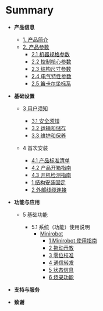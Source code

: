 # Summary

- **产品信息**

  - [1. 产品简介](2-ProductInformation/1-ProductIntroduction/1-ProductIntroduction.md)
  - [2. 产品参数](2-ProductInformation/2-ProductParameters/README.md)
    - [2.1 机器规格参数](2-ProductInformation/2-ProductParameters/2.1-MachineSpecifications/2.1.1-MachineSpecifications.md)
    - [2.2 控制核心参数](2-ProductInformation/2-ProductParameters/2.2-ControlCoreParameters/2.2.1-ControlCoreParameter.md)
    - [2.3 结构尺寸参数](2-ProductInformation/2-ProductParameters/2.3-StructuralSizeParameters/2.3.1-StructureParameter.md)
    - [2.4 电气特性参数](2-ProductInformation/2-ProductParameters/2.4-ElectricalCharacteristicsParameters/2.4.1-ElectricalCharacteristicParameter.md)
    - [2.5 笛卡尔坐标系](2-ProductInformation/2-ProductParameters/2.5-CartesianCoordinateSystem/2.5.1-CoordinateSystem.md)

- **基础设置**

  - [3 用户须知](3-BasicSettings/3-UserInstructions/README.md)
    - [3.1 安全须知](3-BasicSettings/3-UserInstructions/3.1-SafetyInstructions/1-SafetyInstruction.md)
    - [3.2 运输和储存](3-BasicSettings/3-UserInstructions/3.2-TransportAndStorage/1-TransportandStorage.md)
    - [3.3 维护和保养](3-BasicSettings/3-UserInstructions/3.3-MaintenanceAndCare/1-MaintenanceandCare.md)
    <!-- - [3.4 常见问题解决](basic-settings/faq.md) -->
  - 4 首次安装

    - [4.1 产品标准清单](3-BasicSettings/4-FirstTimeInstallation/4.1-ProductStandardList/4.1.1-List.md)
    - [4.2 产品开箱指南](3-BasicSettings/4-FirstTimeInstallation/4.2-ProductUnboxingGuide/4.2.1-Unboxing.md)
    - [4.3 开机检测指南](3-BasicSettings/4-FirstTimeInstallation/4.3-PowerOnDetectionGuide/0_StartRobot.md)
    - [1 结构安装固定](3-BasicSettings/4-FirstTimeInstallation/4.3-PowerOnDetectionGuide/1_StructuralInstallation.md)
    - [2 外部线缆连接](3-BasicSettings/4-FirstTimeInstallation/4.3-PowerOnDetectionGuide/2_ExternalCableConnection.md)
       <!-- - [3 开机状态显示](3-BasicSettings/4-FirstTimeInstallation/4.3-PowerOnDetectionGuide/3_PowerOnStatusDisplay.md)   -->
       <!-- - [4 基础功能检测](3-BasicSettings/4-FirstTimeInstallation/4.3-PowerOnDetectionGuide/4_BasicFunctionDetection.md) -->
      <!-- - [4.4 安装视频教程](basic-settings/installation-video.md) -->

- **功能与应用**

  - 5 基础功能

    - 5.1 系统（功能）使用说明
      - [Minirobot](4-FunctionsAndApplications/5-BasicFunctions/5.1-SystemInstructionsForUse/5.1.1-Minirobot/README.md)
        - [1 Minirobot 使用指南](4-FunctionsAndApplications/5-BasicFunctions/5.1-SystemInstructionsForUse/5.1.1-Minirobot/5.1.1.1-MinirobotGuide.md)
        - [2 拖动示教](4-FunctionsAndApplications/5-BasicFunctions/5.1-SystemInstructionsForUse/5.1.1-Minirobot/5.1.1.2-maincontrol.md)
        - [3 零位校准](4-FunctionsAndApplications/5-BasicFunctions/5.1-SystemInstructionsForUse/5.1.1-Minirobot/5.1.1.3-calibrate.md)
        - [4 通信转发](4-FunctionsAndApplications/5-BasicFunctions/5.1-SystemInstructionsForUse/5.1.1-Minirobot/5.1.1.4-transponder.md)
        - [5 状态信息](4-FunctionsAndApplications/5-BasicFunctions/5.1-SystemInstructionsForUse/5.1.1-Minirobot/5.1.1.5-information.md)
        - [6 烧录功能](4-FunctionsAndApplications/5-BasicFunctions/5.1-SystemInstructionsForUse/5.1.1-Minirobot/5.1.1.6-flash.md)

    <!-- - [5.2 软件使用说明](features-applications/software-instructions.md)  -->
    <!-- - [5.3 固件功能说明](features-applications/firmware-features.md) -->
    <!-- - [6. 软件开发指南](features-applications/development-guide.md) -->
    <!-- - [6.1 基于 python 开发使用](features-applications/python-development.md) -->
    <!-- - [6.2 基于 ROS1 开发使用](features-applications/ros1-development.md) -->
    <!-- - [6.3 基于 ROS2 开发使用](features-applications/ros2-development.md) -->
    <!-- - [6.8 基于通信协议包开发](features-applications/protocol-development.md) -->

  <!-- - [7. 成功案例](features-applications/success-stories.md) -->
  <!-- - [8. 配套资源](features-applications/supporting-resources.md) -->
    <!-- - [8.1 产品资料](features-applications/product-info.md) -->
    <!-- - [8.2 产品图纸](features-applications/product-drawings.md) -->
    <!-- - [8.3 软件资料及源码](features-applications/software-sources.md) -->
    <!-- - [8.4 系统资料](features-applications/system-info.md) -->
    <!-- - [8.5 宣传资料](features-applications/promotional-materials.md) -->

- **支持与服务**

  <!-- - [9. 故障排除](support-services/troubleshooting.md)
  - [10. 购买信息](support-services/purchasing-info.md)
  - [11. 关于我们](support-services/about-us.md)
    - [11.1 大象机器人](support-services/elephant-robotics.md)
    - [11.2 联系我们](support-services/contact-us.md) -->

- **致谢**
